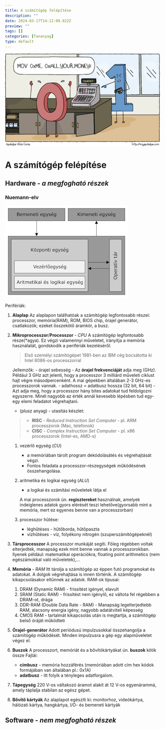 ```yaml
---
title: A számítógép felépítése
description: ""
date: 2024-03-17T14:12:09.822Z
preview: ""
tags: []
categories: [Tananyag]
type: default
---
```


![comic](/assets/computer_structure_comic.jpg)

#  **A számítógép felépítése**

## **Hardware** - *a megfogható részek*

### Nuemann-elv

![comic](/assets/neumann-elv.jpg)


Perifériák:
1. **Alaplap**
    Az alaplapon találhatóak a számítógép legfontosabb részei: processzor, memória(RAM), ROM, BIOS chip, órajel generátor, csatlakozók; ezeket ősszekötő áramkör, a busz.

2. **Mikroprocesszor**/**Processzor** - *CPU*
    A számítógép legfontosabb része(*agya). Ez végzi valamennyi műveletet, irányítja a memória használatát, gondskodik a perifériák kezeléséről.

    > Első személyi számítógépet 1981-ben az IBM cég bocsátotta ki Intel 8086-os processzorral

    Jellemzők:
        - órajel sebesség - Az **órajel frekvenciáját** adja meg (GHz). Például 3 GHz azt jelenti, hogy a processzor 3 milliárd műveleti ciklust hajt végre másodpercenként. A mai gépekben általában 2-3 GHz-es processzorok vannak. 
        - adathossz = adatbusz hossza (32 bit, 64 bit) - Azt adja meg, hogy a processzor hány bites adatokat tud feldolgozni egyszerre. Minél nagyobb az érték annál kevesebb lépésben tud egy-egy elemi feladatot végrehajtani.
    - (plusz anyag) - utasítás készlet:
    >  - **RISC** - *Reduced Instruction Set Computer* - pl. ARM processzorok (Mac, telefonok)
    >  - **CISC** - *Complex Instruction Set Computer* - pl. x86 processzorok (Intel-es, AMD-s)

    1. vezérlő egység (*CU*)
        - a memóriában tárolt program dekódolásátés és  végrehajtását végzi.
        - Fontos feladata a processzor-részegységek működésének összehangolása.
    2. aritmetika és logikai egység (*ALU*)
        - a logikai és számítási műveletek látja el

        A mai processzorok ún. **regisztereket** használnak, amelyek indeiglenes adatok gyors elérését teszi lehetőve(gyorsabb mint a memória, mert ez egyenes benne van a processzorban)
    3. processzor hűtése:
       - léghűtéses - hűtőborda, hűtőpaszta
       - vízhűtéses - víz, folyékony nitrogén (szuperszámítógépeknél)
3. **Társprocesszor**
    A processzor munkáját segíti. Főleg régebben voltak elterjedtek, manapság ezek mint benne vannak a processzorokban. Ilyenek például: matematikai operációkra, floating point arithmetics (nem egészámokkal való műveletek),...  
4. **Memória** - *RAM*
    Itt tárolja a számítógép az éppen futó programokat és adatokat. A dolgok végrehajtása is innen történik. A számítógép kikapcsolásakor eltűnnek az adatok. 
    RAM-ok típusai:
    1. DRAM (Dynamic RAM) - frissítést igényel, elavult
    2. SRAM (Static RAM) - frissítést nem igénylő, ez váltota fel régebben a DRAM-ot, drága
    3. DDR-RAM (Double Data Rate - RAM) - Manapság legelterjedtebb RAM, alacsony energia igény, nagyobb adatátviteli képesség
    4. CMOS RAM - tartalmát kikapcsolás után is megtartja, a számítógép belső óráját működteti
5. **Órajel-generátor**
   Adott periódusú impulzusokkal összehangolja a számítógép működését. Minden impulzusra a gép egy alapműveletet végez el.
6. **Buszok**
    A processzort, memóriát és a bővítókártyákat ún. **buszok** kötik össze
    Fajtái:
    - **címbusz** - memória hozzáférés (memóriában adott cím hex kódok formájában van általában pl.: 0x1A)
    - **adatbusz** - itt folyik a tényleges adatforgalom.
7. **Tápegység**
    220 V-os váltakozó áramot alakít át 12 V-os egyenárammá, amely táplalja stabilan az egész gépet.
8. **Bővítő kártyák**
    Az alaplapot egészíti ki: monitorhoz, videókártya, hálózati kártya, hangkártya, I/O- és bemeneti kártyák
## Software - *nem megfogható részek*
